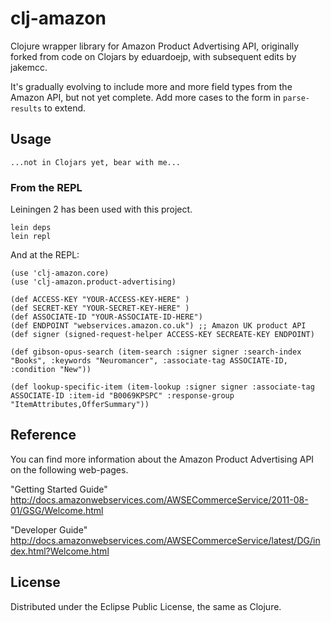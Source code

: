 clj-amazon
==========

Clojure wrapper library for Amazon Product Advertising API, originally forked from code on Clojars by eduardoejp, with subsequent edits by jakemcc.

It's gradually evolving to include more and more field types from the Amazon API, but not yet complete.
Add more cases to the form in ```parse-results``` to extend.

## Usage

    ...not in Clojars yet, bear with me...

### From the REPL
Leiningen 2 has been used with this project.

    lein deps
    lein repl

And at the REPL:

    (use 'clj-amazon.core)
    (use 'clj-amazon.product-advertising)

    (def ACCESS-KEY "YOUR-ACCESS-KEY-HERE" )
    (def SECRET-KEY "YOUR-SECRET-KEY-HERE" )
    (def ASSOCIATE-ID "YOUR-ASSOCIATE-ID-HERE")
    (def ENDPOINT "webservices.amazon.co.uk") ;; Amazon UK product API
    (def signer (signed-request-helper ACCESS-KEY SECREATE-KEY ENDPOINT)

    (def gibson-opus-search (item-search :signer signer :search-index "Books", :keywords "Neuromancer", :associate-tag ASSOCIATE-ID, :condition "New"))

    (def lookup-specific-item (item-lookup :signer signer :associate-tag ASSOCIATE-ID :item-id "B0069KPSPC" :response-group "ItemAttributes,OfferSummary"))


## Reference

You can find more information about the Amazon Product Advertising API on the following web-pages.

"Getting Started Guide"
http://docs.amazonwebservices.com/AWSECommerceService/2011-08-01/GSG/Welcome.html

"Developer Guide"
http://docs.amazonwebservices.com/AWSECommerceService/latest/DG/index.html?Welcome.html


## License

Distributed under the Eclipse Public License, the same as Clojure.
